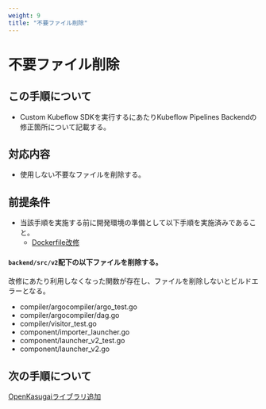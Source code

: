 ```yaml
---
weight: 9
title: "不要ファイル削除"
---
```

# 不要ファイル削除
## この手順について
* Custom Kubeflow SDKを実行するにあたりKubeflow Pipelines Backendの修正箇所について記載する。

## 対応内容
* 使用しない不要なファイルを削除する。

## 前提条件
* 当該手順を実施する前に開発環境の準備として以下手順を実施済みであること。
    * [Dockerfile改修](../modify-dockerfile)

#### `backend/src/v2`配下の以下ファイルを削除する。
改修にあたり利用しなくなった関数が存在し、ファイルを削除しないとビルドエラーとなる。
* compiler/argocompiler/argo_test.go
* compiler/argocompiler/dag.go
* compiler/visitor_test.go
* component/importer_launcher.go
* component/launcher_v2_test.go
* component/launcher_v2.go

## 次の手順について
[OpenKasugaiライブラリ追加](../../apfw-sdk-related-modification-procedure/add-dci-library)